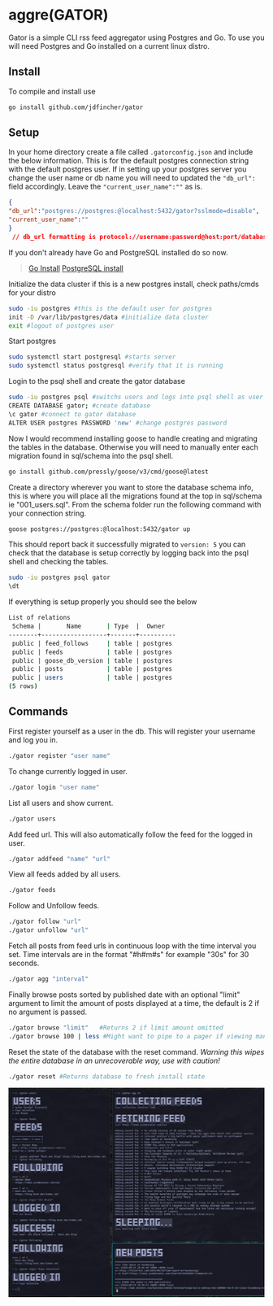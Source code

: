 # aggre(GATOR)

Gator is a simple CLI rss feed aggregator using Postgres and Go. To use you will need Postgres and Go installed on a current linux distro.  

## Install
To compile and install use
```bash
go install github.com/jdfincher/gator
```

## Setup
In your home directory create a file called `.gatorconfig.json` and include the below information. This is for the default postgres connection string with the default postgres user. If in setting up your postgres server you change the user name or db name you will need to updated the `"db_url":` field accordingly. Leave the `"current_user_name":""` as is. 

```json
{
"db_url":"postgres://postgres:@localhost:5432/gator?sslmode=disable",
"current_user_name":""
}
 // db_url formatting is protocol://username:password@host:port/database_name
```

If you don't already have Go and PostgreSQL installed do so now.
 >[Go Install](https://go.dev/doc/install)
 >[PostgreSQL install](https://www.postgresql.org/download/)

Initialize the data cluster if this is a new postgres install, check paths/cmds for your distro
```bash
sudo -iu postgres #this is the default user for postgres
init -D /var/lib/postgres/data #initialize data cluster
exit #logout of postgres user
```

Start postgres
```bash
sudo systemctl start postgresql #starts server
sudo systemctl status postgresql #verify that it is running
```

Login to the psql shell and create the gator database
```bash
sudo -iu postgres psql #switchs users and logs into psql shell as user postgres
CREATE DATABASE gator; #create database
\c gator #connect to gator database
ALTER USER postgres PASSWORD 'new' #change postgres password 
```

Now I would recommend installing goose to handle creating and migrating the tables in the database. Otherwise you will need to manually enter each migration found in sql/schema into the psql shell. 
```bash
go install github.com/pressly/goose/v3/cmd/goose@latest
```

Create a directory wherever you want to store the database schema info, this is where you will place all the migrations found at the top in sql/schema ie "001_users.sql". From the schema folder run the following command with your connection string.
```bash
goose postgres://postgres:@localhost:5432/gator up
```

This should report back it successfully migrated to `version: 5` you can check that the database is setup correctly by logging back into the psql shell and checking the tables. 
```bash
sudo -iu postgres psql gator
\dt
```

If everything is setup properly you should see the below
```bash
List of relations
 Schema |       Name       | Type  |  Owner
--------+------------------+-------+----------
 public | feed_follows     | table | postgres
 public | feeds            | table | postgres
 public | goose_db_version | table | postgres
 public | posts            | table | postgres
 public | users            | table | postgres
(5 rows)
```

## Commands
First register yourself as a user in the db. This will register your username and log you in.
```bash
./gator register "user name"
```

To change currently logged in user.
```bash
./gator login "user name"
```

List all users and show current.
```bash
./gator users
```

Add feed url. This will also automatically follow the feed for the logged in user.  
```bash
./gator addfeed "name" "url"
```

View all feeds added by all users.
```bash
./gator feeds
```

Follow and Unfollow feeds.
```bash
./gator follow "url"
./gator unfollow "url"
```

Fetch all posts from feed urls in continuous loop with the time interval you set. Time intervals are in the format "#h#m#s" for example "30s" for 30 seconds. 
```bash
./gator agg "interval"
```

Finally browse posts sorted by published date with an optional "limit" argument to limit the amount of posts displayed at a time, the default is 2 if no argument is passed. 
```bash
./gator browse "limit"   #Returns 2 if limit amount omitted
./gator browse 100 | less #Might want to pipe to a pager if viewing many
```

Reset the state of the database with the reset command. *Warning this wipes the entire database in an unrecoverable way, use with caution!*
```bash
./gator reset #Returns database to fresh install state
```

![gatorCLI](img/gator.png)
